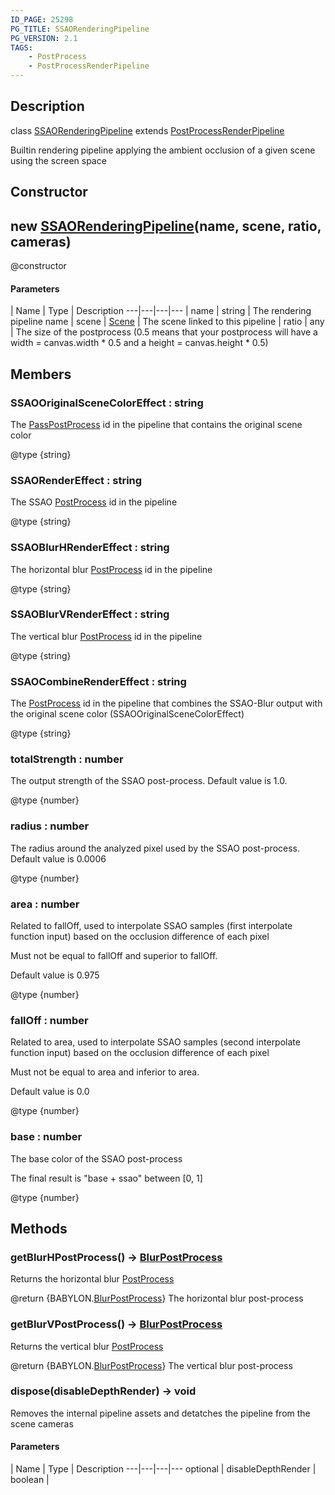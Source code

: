 ```yaml
---
ID_PAGE: 25298
PG_TITLE: SSAORenderingPipeline
PG_VERSION: 2.1
TAGS:
    - PostProcess
    - PostProcessRenderPipeline
---
```

## Description

class [SSAORenderingPipeline](/classes/2.5/SSAORenderingPipeline) extends [PostProcessRenderPipeline](/classes/2.5/PostProcessRenderPipeline)

Builtin rendering pipeline applying the ambient occlusion of a given scene  using the screen space

## Constructor

## new [SSAORenderingPipeline](/classes/2.5/SSAORenderingPipeline)(name, scene, ratio, cameras)

@constructor

#### Parameters
 | Name | Type | Description
---|---|---|---
 | name | string |     The rendering pipeline name
 | scene | [Scene](/classes/2.5/Scene) |     The scene linked to this pipeline
 | ratio | any |     The size of the postprocess (0.5 means that your postprocess will have a width = canvas.width * 0.5 and a height = canvas.height * 0.5)
## Members

### SSAOOriginalSceneColorEffect : string

The [PassPostProcess](/classes/2.5/PassPostProcess) id in the pipeline that contains the original scene color

@type {string}

### SSAORenderEffect : string

The SSAO [PostProcess](/classes/2.5/PostProcess) id in the pipeline

@type {string}

### SSAOBlurHRenderEffect : string

The horizontal blur [PostProcess](/classes/2.5/PostProcess) id in the pipeline

@type {string}

### SSAOBlurVRenderEffect : string

The vertical blur [PostProcess](/classes/2.5/PostProcess) id in the pipeline

@type {string}

### SSAOCombineRenderEffect : string

The [PostProcess](/classes/2.5/PostProcess) id in the pipeline that combines the SSAO-Blur output with the original scene color (SSAOOriginalSceneColorEffect)

@type {string}

### totalStrength : number

The output strength of the SSAO post-process. Default value is 1.0.

@type {number}

### radius : number

The radius around the analyzed pixel used by the SSAO post-process. Default value is 0.0006

@type {number}

### area : number

Related to fallOff, used to interpolate SSAO samples (first interpolate function input) based on the occlusion difference of each pixel

Must not be equal to fallOff and superior to fallOff.

Default value is 0.975

@type {number}

### fallOff : number

Related to area, used to interpolate SSAO samples (second interpolate function input) based on the occlusion difference of each pixel

Must not be equal to area and inferior to area.

Default value is 0.0

@type {number}

### base : number

The base color of the SSAO post-process

The final result is "base + ssao" between [0, 1]

@type {number}

## Methods

### getBlurHPostProcess() &rarr; [BlurPostProcess](/classes/2.5/BlurPostProcess)

Returns the horizontal blur [PostProcess](/classes/2.5/PostProcess)

@return {BABYLON.[BlurPostProcess](/classes/2.5/BlurPostProcess)} The horizontal blur post-process
### getBlurVPostProcess() &rarr; [BlurPostProcess](/classes/2.5/BlurPostProcess)

Returns the vertical blur [PostProcess](/classes/2.5/PostProcess)

@return {BABYLON.[BlurPostProcess](/classes/2.5/BlurPostProcess)} The vertical blur post-process
### dispose(disableDepthRender) &rarr; void

Removes the internal pipeline assets and detatches the pipeline from the scene cameras

#### Parameters
 | Name | Type | Description
---|---|---|---
optional | disableDepthRender | boolean |     

